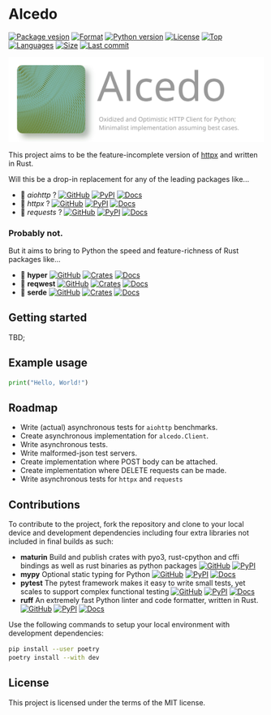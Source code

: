# Alcedo

[![Package vesion](https://img.shields.io/pypi/v/alcedo)](https://pypi.org/project/alcedo)
[![Format](https://img.shields.io/pypi/format/alcedo)](https://pypi.org/project/alcedo)
[![Python version](https://img.shields.io/pypi/pyversions/alcedo)](https://pypi.org/project/alcedo)
[![License](https://img.shields.io/pypi/l/alcedo)](https://pypi.org/project/alcedo)
[![Top](https://img.shields.io/github/languages/top/aekasitt/alcedo)](.)
[![Languages](https://img.shields.io/github/languages/count/aekasitt/alcedo)](.)
[![Size](https://img.shields.io/github/repo-size/aekasitt/alcedo)](.)
[![Last commit](https://img.shields.io/github/last-commit/aekasitt/alcedo/master)](.)

![Alcedo banner](https://github.com/aekasitt/alcedo/blob/master/static/alcedo-banner.svg)

This project aims to be the feature-incomplete version of [httpx](https://github.com/encode/httpx)
and written in Rust.

Will this be a drop-in replacement for any of the leading packages like...

- 🐍 _aiohttp_ ?
  [![GitHub](https://img.shields.io/badge/GitHub-2B3137?logo=github&logoColor=white)](https://github.com/aio-libs/aiohttp)
  [![PyPI](https://img.shields.io/badge/-PyPI:%20aiohttp-3775A9?logo=pypi&logoColor=white)](https://pypi.org/project/aiohttp)
  [![Docs](https://img.shields.io/readthedocs/aiohttp?logo=readthedocs)](https://docs.aiohttp.org/en/stable/)
- 🐍 _httpx_ ?
  [![GitHub](https://img.shields.io/badge/GitHub-2B3137?logo=github&logoColor=white)](https://github.com/encode/httpx)
  [![PyPI](https://img.shields.io/badge/-PyPI:%20httpx-3775A9?logo=pypi&logoColor=white)](https://pypi.org/project/httpx)
  [![Docs](https://img.shields.io/badge/MkDocs-526CFE?logo=materialformkdocs&logoColor=white)](https://www.python-httpx.org/)
- 🐍 _requests_ ?
  [![GitHub](https://img.shields.io/badge/GitHub-2B3137?logo=github&logoColor=white)](https://github.com/psf/requests)
  [![PyPI](https://img.shields.io/badge/-PyPI:%20requests-3775A9?logo=pypi&logoColor=white)](https://pypi.org/project/requests)
  [![Docs](https://img.shields.io/readthedocs/requests?logo=readthedocs)](https://requests.readthedocs.io/en/latest/)

### Probably not.

But it aims to bring to Python the speed and feature-richness of Rust packages
like...

- 🦀 **hyper**
  [![GitHub](https://img.shields.io/badge/GitHub-2B3137?logo=github&logoColor=white)](https://github.com/hyperium/hyper)
  [![Crates](https://img.shields.io/badge/-%F0%9F%93%A6%20Crates:%20hyper-264323)](https://crates.io/crates/hyper)
  [![Docs](https://img.shields.io/badge/Docs--rs-353535?logo=docs.rs)](https://docs.rs/hyper/latest/hyper/)
- 🦀 **reqwest**
  [![GitHub](https://img.shields.io/badge/GitHub-2B3137?logo=github&logoColor=white)](https://github.com/seanmonstar/reqwest)
  [![Crates](https://img.shields.io/badge/-%F0%9F%93%A6%20Crates:20reqwest-264323)](https://crates.io/crates/reqwest)
  [![Docs](https://img.shields.io/badge/Docs--rs-353535?logo=docs.rs)](https://docs.rs/reqwest/latest/reqwest/)
- 🦀 **serde**
  [![GitHub](https://img.shields.io/badge/GitHub-2B3137?logo=github&logoColor=white)](https://github.com/serde-rs/serde)
  [![Crates](https://img.shields.io/badge/-%F0%9F%93%A6%20Crates:%20serde-264323)](https://crates.io/creates/serde)
  [![Docs](https://img.shields.io/badge/Docs--rs-353535?logo=docs.rs)](https://docs.rs/serde/latest/serde/)

## Getting started

TBD;

## Example usage

```py
print("Hello, World!")
```

## Roadmap

- Write (actual) asynchronous tests for `aiohttp` benchmarks.
- Create asynchronous implementation for `alcedo.Client`.
- Write asynchronous tests.
- Write malformed-json test servers.
- Create implementation where POST body can be attached.
- Create implementation where DELETE requests can be made.
- Write asynchronous tests for `httpx` and `requests`

## Contributions

To contribute to the project, fork the repository and clone to your local device and development
dependencies including four extra libraries not included in final builds as such:

- **maturin** Build and publish crates with pyo3, rust-cpython and cffi bindings as well as rust binaries as python packages
  [![GitHub](https://img.shields.io/badge/GitHub-2B3137?logo=github&logoColor=white)](https://github.com/PyO3/maturin)
  [![PyPI](https://img.shields.io/badge/-PyPI:%20maturin-3775A9?logo=pypi&logoColor=white)](https://pypi.org/project/maturin)
- **mypy** Optional static typing for Python
  [![GitHub](https://img.shields.io/badge/GitHub-2B3137?logo=github&logoColor=white)](https://github.com/python/mypy)
  [![PyPI](https://img.shields.io/badge/-PyPI:%20mypy-3775A9?logo=pypi&logoColor=white)](https://pypi.org/project/mypy)
  [![Docs](https://img.shields.io/readthedocs/mypy?logo=readthedocs)](https://mypy.readthedocs.io/en/stable/) 
- **pytest** The pytest framework makes it easy to write small tests, yet scales to support complex functional testing
  [![GitHub](https://img.shields.io/badge/GitHub-2B3137?logo=github&logoColor=white)](https://github.com/pytest-dev/pytest)
  [![PyPI](https://img.shields.io/badge/-PyPI:%20pytest-3775A9?logo=pypi&logoColor=white)](https://pypi.org/project/pytest)
  [![Docs](https://img.shields.io/badge/Sphinx-0A507A?logo=sphinx)](https://docs.pytest.org/en/latest)
- **ruff** An extremely fast Python linter and code formatter, written in Rust.
  [![GitHub](https://img.shields.io/badge/GitHub-2B3137?logo=github&logoColor=white)](https://github.com/astral-sh/ruff)
  [![PyPI](https://img.shields.io/badge/-PyPI:%20ruff-3775A9?logo=pypi&logoColor=white)](https://pypi.org/project/ruff)
  [![Docs](https://img.shields.io/badge/MkDocs-526CFE?logo=materialformkdocs&logoColor=white)](https://docs.astral.sh/ruff) 

Use the following commands to setup your local environment with development dependencies:

```bash
pip install --user poetry
poetry install --with dev
```

## License

This project is licensed under the terms of the MIT license.
